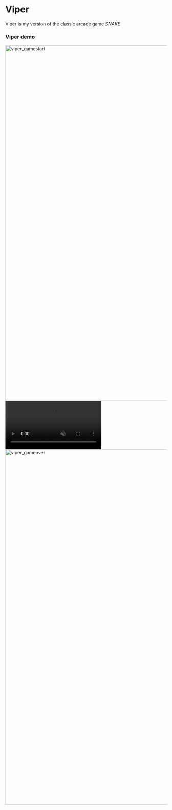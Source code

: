 # Viper
Viper is my version of the classic arcade game *SNAKE*

### Viper demo
<img width="1112" alt="viper_gamestart" src="https://github.com/user-attachments/assets/66cf96aa-505a-453a-a887-0da083a93523">
<video src="https://github.com/nendix/assets/7a4f838c-71be-4d6b-9217-e1352be2b467" type="video/mov" muted autoplay loop></video>
<img width="1112" alt="viper_gameover" src="https://github.com/user-attachments/assets/3016dd44-8040-43fa-81b3-4d89a3fd8316">
